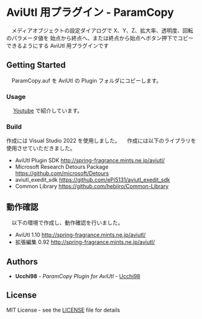 # AviUtl 用プラグイン - ParamCopy

　メディアオブジェクトの設定ダイアログで
 X、Y、Z、拡大率、透明度、回転のパラメータ値を
 始点から終点へ、または終点から始点へボタン押下でコピーできるようにする AviUtl 用プラグインです

## Getting Started

　ParamCopy.auf を AviUtl の Plugin フォルダにコピーします。

### Usage

　 [Youtube](https://youtu.be/_NBoxS0pcmQ?si=__gKhMlJ5Fd1LdDB) で紹介しています。

### Build

 作成には Visual Studio 2022 を使用しました。
　作成には以下のライブラリを使用させていただきました。
 - AviUtl Plugin SDK http://spring-fragrance.mints.ne.jp/aviutl/
 - Microsoft Research Detours Package https://github.com/microsoft/Detours
 - aviutl_exedit_sdk https://github.com/ePi5131/aviutl_exedit_sdk
 - Common Library https://github.com/hebiiro/Common-Library

## 動作確認
　以下の環境で作成し、動作確認を行いました。

 - AviUtl 1.10 http://spring-fragrance.mints.ne.jp/aviutl/
 - 拡張編集 0.92 http://spring-fragrance.mints.ne.jp/aviutl/

## Authors

  - **Ucchi98** - *ParamCopy Plugin for AviUtl* -
    [Ucchi98](https://github.com/Ucchi98)

## License

MIT License - see the [LICENSE](LICENSE) file for
details

